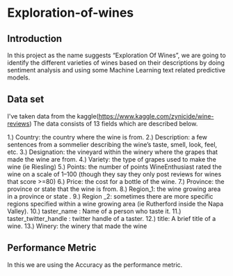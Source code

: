 # Exploration-of-wines

## Introduction

In this project as the name suggests “Exploration Of Wines”, we are going to identify the different varieties of wines based on their descriptions by doing sentiment analysis and using some Machine Learning text related predictive models.

## Data set

I've taken data from the kaggle(https://www.kaggle.com/zynicide/wine-reviews) The data consists of 13 fields which are described below.

1.) Country: the country where the wine is from.
2.) Description: a few sentences from a sommelier describing the wine’s taste, smell, look, feel, etc.
3.) Designation: the vineyard within the winery where the grapes that made the wine are from.
4.) Variety: the type of grapes used to make the wine (ie Riesling)
5.) Points: the number of points WineEnthusiast rated the wine on a scale of 1–100 (though they say they only post reviews for wines that score >=80)
6.) Price: the cost for a bottle of the wine.
7.) Province: the province or state that the wine is from.
8.) Region_1: the wine growing area in a province or state .
9.) Region _2: sometimes there are more specific regions specified within a wine growing area (ie Rutherford inside the Napa Valley).
10.) taster_name : Name of a person who taste it.
11.) taster_twitter_handle : twitter handle of a taster.
12.) title: A brief title of a wine.
13.) Winery: the winery that made the wine

## Performance Metric

In this we are using the Accuracy as the performance metric.

